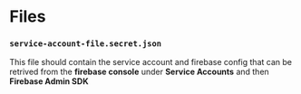 # Files

### `service-account-file.secret.json`
This file should contain the service account and firebase config that can be retrived from the **firebase console** under **Service Accounts** and then **Firebase Admin SDK**